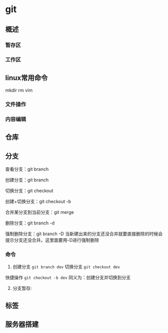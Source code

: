 # git

## 概述

### 暂存区

### 工作区

## linux常用命令

mkdir rm vim 

### 文件操作

### 内容编辑

## 仓库

## 分支

查看分支：git branch

创建分支：git branch <name>

切换分支：git checkout <name>

创建+切换分支：git checkout -b <name>

合并某分支到当前分支：git merge <name>

删除分支：git branch -d <name>

强制删除分支：git branch -D <name>
当新建出来的分支还没合并就要直接删除的时候会提示分支还没合并。这里面要用-D进行强制删除

### 命令
1. 创建分支 `git branch dev`
切换分支 `git checkout dev`

快捷操作 `git checkout -b dev` 同义为：创建分支并切换到分支

2. 分支暂存:



## 标签

## 服务器搭建
